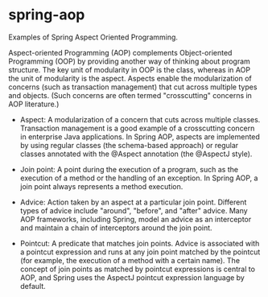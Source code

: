 # spring-aop

Examples of Spring Aspect Oriented Programming.

Aspect-oriented Programming (AOP) complements Object-oriented Programming (OOP) by providing another way of thinking
about program structure. The key unit of modularity in OOP is the class, whereas in AOP the unit of modularity is the
aspect. Aspects enable the modularization of concerns (such as transaction management) that cut across multiple types
and objects. (Such concerns are often termed "crosscutting" concerns in AOP literature.)

- Aspect: A modularization of a concern that cuts across multiple classes. Transaction management is a good example of a
  crosscutting concern in enterprise Java applications. In Spring AOP, aspects are implemented by using regular
  classes (the schema-based approach) or regular classes annotated with the @Aspect annotation (the @AspectJ style).

- Join point: A point during the execution of a program, such as the execution of a method or the handling of an
  exception. In Spring AOP, a join point always represents a method execution.

- Advice: Action taken by an aspect at a particular join point. Different types of advice include "around", "before",
  and "after" advice. Many AOP frameworks, including Spring, model an advice as an
  interceptor and maintain a chain of interceptors around the join point.

- Pointcut: A predicate that matches join points. Advice is associated with a pointcut expression and runs at any join
  point matched by the pointcut (for example, the execution of a method with a certain name). The concept of join points
  as matched by pointcut expressions is central to AOP, and Spring uses the AspectJ pointcut expression language by
  default.

